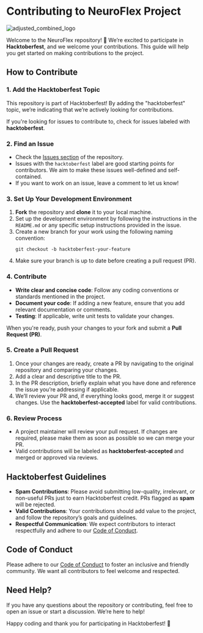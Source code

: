 # Contributing to NeuroFlex Project

![adjusted_combined_logo](https://github.com/user-attachments/assets/4a664a66-8da3-43ec-ba3e-db42db6946a4)

Welcome to the NeuroFlex repository! 🎉 We’re excited to participate in **Hacktoberfest**, and we welcome your contributions. This guide will help you get started on making contributions to the project.

## How to Contribute

### 1. **Add the Hacktoberfest Topic**
This repository is part of Hacktoberfest! By adding the "hacktoberfest" topic, we’re indicating that we’re actively looking for contributions.

If you're looking for issues to contribute to, check for issues labeled with **hacktoberfest**.

### 2. **Find an Issue**
   - Check the [Issues section](https://github.com/your-repository/issues) of the repository.
   - Issues with the `hacktoberfest` label are good starting points for contributors. We aim to make these issues well-defined and self-contained.
   - If you want to work on an issue, leave a comment to let us know!

### 3. **Set Up Your Development Environment**
   1. **Fork** the repository and **clone** it to your local machine.
   2. Set up the development environment by following the instructions in the `README.md` or any specific setup instructions provided in the issue.
   3. Create a new branch for your work using the following naming convention:  
      ```
      git checkout -b hacktoberfest-your-feature
      ```
   4. Make sure your branch is up to date before creating a pull request (PR).

### 4. **Contribute**
   - **Write clear and concise code**: Follow any coding conventions or standards mentioned in the project.
   - **Document your code**: If adding a new feature, ensure that you add relevant documentation or comments.
   - **Testing**: If applicable, write unit tests to validate your changes.
   
   When you're ready, push your changes to your fork and submit a **Pull Request (PR)**.

### 5. **Create a Pull Request**
   1. Once your changes are ready, create a PR by navigating to the original repository and comparing your changes.
   2. Add a clear and descriptive title to the PR.
   3. In the PR description, briefly explain what you have done and reference the issue you’re addressing if applicable.
   4. We’ll review your PR and, if everything looks good, merge it or suggest changes. Use the **hacktoberfest-accepted** label for valid contributions.

### 6. **Review Process**
   - A project maintainer will review your pull request. If changes are required, please make them as soon as possible so we can merge your PR.
   - Valid contributions will be labeled as **hacktoberfest-accepted** and merged or approved via reviews.

## Hacktoberfest Guidelines

- **Spam Contributions**: Please avoid submitting low-quality, irrelevant, or non-useful PRs just to earn Hacktoberfest credit. PRs flagged as **spam** will be rejected.
- **Valid Contributions**: Your contributions should add value to the project, and follow the repository’s goals and guidelines.
- **Respectful Communication**: We expect contributors to interact respectfully and adhere to our [Code of Conduct](#code-of-conduct).

## Code of Conduct
Please adhere to our [Code of Conduct](./CODE_OF_CONDUCT.md) to foster an inclusive and friendly community. We want all contributors to feel welcome and respected.

## Need Help?
If you have any questions about the repository or contributing, feel free to open an issue or start a discussion. We’re here to help!

Happy coding and thank you for participating in Hacktoberfest! 🎉
